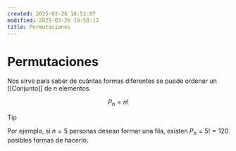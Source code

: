 ```yaml
---
created: 2025-03-26 18:52:07
modified: 2025-03-26 19:50:13
title: Permutaciones
---
```


# Permutaciones

Nos sirve para saber de cuántas formas diferentes se puede ordenar un [[Conjunto]] de $n$ elementos.

$$
P_n = n!
$$

> [!tip]
> Por ejemplo, si $n = 5$ personas desean formar una fila, existen $P_n = 5! = 120$ posibles formas de hacerlo.
